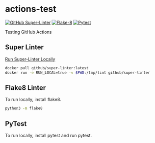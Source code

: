 # actions-test

[![GitHub Super-Linter](https://github.com/costaTest/actions-test/actions/workflows/actions-test.yml/badge.svg)](https://github.com/marketplace/actions/super-linter)
[![Flake-8](https://github.com/costaTest/actions-test/actions/workflows/flake8-lint.yml/badge.svg)](https://github.com/marketplace/actions/flake8-action)
[![Pytest](https://github.com/costaTest/actions-test/actions/workflows/unit-tests.yml/badge.svg)](https://github.com/marketplace/actions/run-pytest)

Testing GitHub Actions

## Super Linter

[Run Super-Linter Locally](https://github.com/github/super-linter/blob/main/docs/run-linter-locally.md)

```bash
docker pull github/super-linter:latest
docker run -e RUN_LOCAL=true -v $PWD:/tmp/lint github/super-linter
```

## Flake8 Linter

To run locally, install flake8.

```bash
python3 -m flake8
```

## PyTest

To run locally, install pytest and run pytest.
